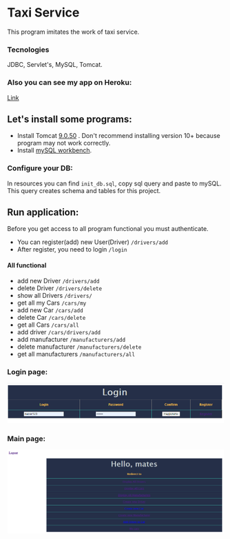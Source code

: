 # Taxi Service
This program imitates the work of taxi service.
### Tecnologies
JDBC, Servlet's, MySQL, Tomcat. 
### Also you can see my app on Heroku:
[Link](https://taxi-service-heroku.herokuapp.com/login)
## Let's install some programs:
- Install Tomcat [9.0.50](https://tomcat.apache.org/download-90.cgi) 
. Don't recommend installing version 10+ because program may not work correctly.
- Install [mySQL workbench](https://dev.mysql.com/downloads/workbench/).
### Configure your DB:
In resources you can find `init_db.sql`, copy sql query and paste to mySQL.
 This query creates schema and tables for this project.
## Run application:
Before you get access to all program functional you must authenticate.
- You can register(add) new User(Driver) `/drivers/add`
- After register, you need to login `/login`
#### All functional
- add new Driver  `/drivers/add`
- delete Driver  `/drivers/delete`
- show all Drivers `/drivers/`
- get all my Cars `/cars/my`
- add new Car `/cars/add`
- delete Car `/cars/delete`
- get all Cars `/cars/all`
- add driver `/cars/drivers/add`
- add manufacturer `/manufacturers/add`
- delete manufacturer `/manufacturers/delete`
- get all manufacturers `/manufacturers/all`
### Login page:
![img.png](src/main/resources/pictures/img.png)
### Main page:
![img_1.png](src/main/resources/pictures/img_1.png)




  
